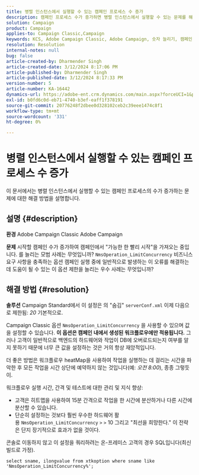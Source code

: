 ```yaml
---
title: 병렬 인스턴스에서 실행할 수 있는 캠페인 프로세스 수 증가
description: 캠페인 프로세스 수가 증가하면 병렬 인스턴스에서 실행할 수 있는 문제를 해결하는 방법을 알아봅니다. 워크플로우 히트맵을 사용합니다.
solution: Campaign
product: Campaign
applies-to: Campaign Classic,Campaign
keywords: KCS, Adobe Campaign Classic, Adobe Campaign, 숫자 늘리기, 캠페인 프로세스, 인스턴스, 병렬, 모범 사례
resolution: Resolution
internal-notes: null
bug: false
article-created-by: Dharmender Singh
article-created-date: 3/12/2024 8:17:06 PM
article-published-by: Dharmender Singh
article-published-date: 3/12/2024 8:17:33 PM
version-number: 5
article-number: KA-16442
dynamics-url: https://adobe-ent.crm.dynamics.com/main.aspx?forceUCI=1&pagetype=entityrecord&etn=knowledgearticle&id=56b42c7b-ade0-ee11-904c-6045bd045872
exl-id: b0fd6c0d-eb71-4740-b3ef-eaff1f378191
source-git-commit: 20776248f2dbee0d328102ceb2c39eee1474c8f1
workflow-type: tm+mt
source-wordcount: '331'
ht-degree: 0%

---
```


# 병렬 인스턴스에서 실행할 수 있는 캠페인 프로세스 수 증가


이 문서에서는 병렬 인스턴스에서 실행할 수 있는 캠페인 프로세스의 수가 증가하는 문제에 대한 해결 방법을 설명합니다.

## 설명 {#description}


<b>환경</b>
Adobe Campaign Classic Adobe Campaign

<b>문제</b>
시작할 캠페인 수가 증가하여 캠페인에서 &quot;가능한 한 빨리 시작&quot;을 가져오는 중입니다.
를 늘리는 모범 사례는 무엇입니까? `NmsOperation_LimitConcurrency` 비즈니스 요구 사항을 충족하는 옵션
캠페인 실행 중에 일반적으로 발생하는 이 오류를 해결하는 데 도움이 될 수 있는 이 옵션 제한을 늘리는 우수 사례는 무엇입니까?


## 해결 방법 {#resolution}


<b>솔루션</b>
Campaign Standard에서 이 설정은 의 &quot;숨김&quot; `serverConf.xml` 이제 다음으로 제한됨: *20* 기본적으로.  

Campaign Classic 옵션 `NmsOperation_LimitConcurrency` 을 사용할 수 있으며 값을 설정할 수 있습니다.
<b>이 옵션은 캠페인 내에서 생성된 워크플로우에만 적용됩니다.</b>
그러나 고객이 일반적으로 백엔드의 하드웨어와 작업이 DB에 오버로드되는지 여부를 알지 못하기 때문에 너무 큰 값을 설정하는 것은 거의 항상 재앙적입니다.

더 좋은 방법은 워크플로우 heatMap을 사용하여 작업을 실행하는 데 걸리는 시간을 파악한 후 모든 작업을 시간 상단에 예약하지 않는 것입니다(예: *오전 8:00*), 종종 그렇듯이.

워크플로우 실행 시간, 간격 및 테스트에 대한 관리 및 지식 향상:

- 고객은 히트맵을 사용하여 15분 간격으로 작업을 한 시간에 분산하거나 다른 시간에 분산할 수 있습니다.
- 단순히 설정하는 것보다 훨씬 우수한 하드웨어 활용 `NmsOperation_LimitConcurrency` `>` `>`  10 그리고 &quot;최선을 희망한다.&quot; 이 전략은 단지 장기적으로 효과가 없을 것이다.


콘솔로 이동하지 않고 이 설정을 쿼리하려는 온-프레미스 고객의 경우 SQL입니다(최신 빌드로 가정).


```
select sname, ilongvalue from xtkoption where sname like 'NmsOperation_LimitConcurrency%';
```

